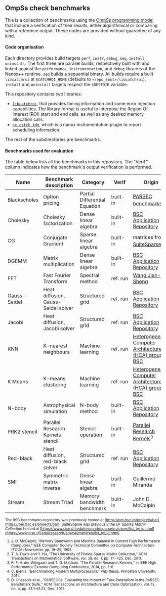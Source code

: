 ## OmpSs check benchmarks

This is a collection of benchmarks using the [OmpSs programming model](https://pm.bsc.es/) that include a verification of their results, either algorithmical or comparing with a reference output.
These codes are provided without guarantee of any kind.

#### Code organisation

Each directory provides build targets `perf`, `instr`, `debug`, `seq`, `install`, `uninstall`.
The first three are parallel builds, respectively built with and linked against the `performance`, `instrumentation`, and `debug` libraries of the Nanox++ runtime. `seq` builds a sequential binary.
All builds require a built `libcatchroi` at `$CATCHROI_HOME` (defaults to `<repo_root>/libcatchroi`). `install` and `uninstall` targets respect the `$DESTDIR` variable.

This repository contains two libraries:
- [`libcatchroi`](libcatchroi/README.md), that provides timing information and some error injection capabilities.
	The library format is useful to interpose the Region Of Interest (ROI) start and end calls, as well as any desired memory allocation calls.
- [`nx_catch_tdg`](nx_catch_tdg/README.md), which is a nanox instrumentation plugin to report scheduling information.

The rest of the subdirectories are benchmarks.

#### Benchmarks used for evaluation

The table below lists all the benchmarks in this repository.
The "Verif." column indicates how the benchmark's output verification is performed.

Name		 | Benchmark description					| Category						| Verif    | Origin |
-------------|------------------------------------------|-------------------------------|----------|--------|
Blackscholes | Option pricing							| Partial Differential Equation	| built-in | [PARSEC benchmarks](http://parsec.cs.princeton.edu/parsec3-doc.htm)<sup>4,5</sup>
Cholesky	 | Cholesky factorization					| Dense linear algebra			| built-in | [BSC Application Repository](https://pm.bsc.es/gitlab/benchmarks)
CG			 | Conjugate Gradient						| Sparse linear algebra			| built-in | matrices from [SuiteSparse](https://sparse.tamu.edu/)<sup>2</sup>
DGEMM		 | Matrix multiplication					| Dense linear algebra			| built-in | [BSC Application Repository](https://pm.bsc.es/gitlab/benchmarks)
FFT			 | Fast Fourier Transform					| Spectral method				| ref. run | [Wang Jian-Sheng](https://www.physics.nus.edu.sg/~phywjs/CZ5101/cz5101.html)
Gauss-Seidel | Heat diffusion, Gauss-Seidel solver		| Structured grid				| ref. run | [BSC Application Repository](https://pm.bsc.es/gitlab/benchmarks)
Jacobi		 | Heat diffusion, Jacobi solver			| Structured grid				| ref. run | [BSC Application Repository](https://pm.bsc.es/gitlab/benchmarks)
KNN			 | K-nearest neighbours						| Machine learning				| ref. run | [Heterogeneous Computer Architecture (HCA) group at BSC](https://wiki.hca.bsc.es/dokuwiki/start)
K Means		 | K-means clustering						| Machine learning				| ref. run | [Heterogeneous Computer Architecture (HCA) group at BSC](https://wiki.hca.bsc.es/dokuwiki/start)
N-body		 | Astrophysical simulation					| N-body method					| built-in | [BSC Application Repository](https://pm.bsc.es/gitlab/benchmarks)
PRK2 stencil | Parallel Research Kernels stencil		| Stencil operation				| built-in | [Parallel Research Kernels](https://github.com/ParRes/Kernels)<sup>3</sup>
Red-black	 | Heat diffusion, red-black solver			| Structured grid				| ref. run | [BSC Application Repository](https://pm.bsc.es/gitlab/benchmarks)
SMI			 | Symmetric matrix inverse					| Dense linear algebra			| built-in | Guillermo Miranda
Stream		 | Stream Triad								| Memory bandwidth benchmark	| built-in | John D. McCalpin


<small>

The BSC benchmarks repository was previously hosted at [https://pm.bsc.es/projects/bar](https://pm.bsc.es/projects/bar).
SuiteSparse was previously the *UF Sparse Matrix Collection* hosted at [https://www.cise.ufl.edu/research/sparse/matrices/list_by_id.html](https://www.cise.ufl.edu/research/sparse/matrices/list_by_id.html).

1. J. D. McCalpin, “Memory Bandwidth and Machine Balance in Current High Performance Computers,” IEEE Computer Society Technical Committee on Computer Architecture (TCCA) Newsletter, pp. 19–25, 1995.
2. T. A. Davis and Y. Hu, “The University of Florida Sparse Matrix Collection,” ACM Transactions on Mathematical Software, vol. 38, no. 1, pp. 1:1–1:25, Dec. 2011.
3. R. F. V. der Wijngaart and T. G. Mattson, “The Parallel Research Kernels,” in IEEE High Performance Extreme Computing Conference, 2014, pp. 1–6.
4. C. Bienia, “Benchmarking Modern Multiprocessors,” PhD thesis, Princeton University, 2011.
5. D. Chasapis et al., “PARSECSs: Evaluating the Impact of Task Parallelism in the PARSEC Benchmark Suite,” ACM Transactions on Architecture and Code Optimization, vol. 12, no. 4, pp. 41:1–41:22, Dec. 2015.

</small>
